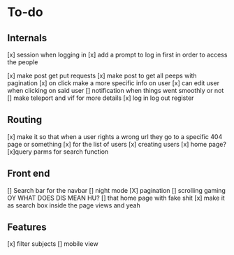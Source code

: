 # To-do

## Internals

[x] session when logging in
[x] add a prompt to log in first in order to access the people

[x] make post get put requests
[x] make post to get all peeps with pagination
[x] on click make a more specific info on user
[x] can edit user when clicking on said user
[] notification when things went smoothly or not
[] make teleport and vif for more details
[x] log in log out register

## Routing

[x] make it so that when a user rights a wrong url they go to a specific 404 page or something
[x] for the list of users
[x] creating users
[x] home page?
[x]query parms for search function

## Front end

[] Search bar for the navbar
[] night mode
[X] pagination
[] scrolling gaming OY WHAT DOES DIS MEAN HU?
[] that home page with fake shit
[x] make it as search box inside the page views and yeah

## Features

[x] filter subjects
[] mobile view
